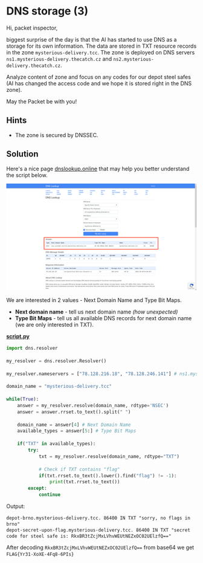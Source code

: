 # DNS storage (3)

Hi, packet inspector,

biggest surprise of the day is that the AI has started to use DNS as a storage for its own information. The data are stored in TXT resource records in the zone `mysterious-delivery.tcc`. The zone is deployed on DNS servers `ns1.mysterious-delivery.thecatch.cz` and `ns2.mysterious-delivery.thecatch.cz`.

Analyze content of zone and focus on any codes for our depot steel safes (AI has changed the access code and we hope it is stored right in the DNS zone).

May the Packet be with you!

## Hints

- The zone is secured by DNSSEC.

## Solution

Here's a nice page [dnslookup.online](https://dnslookup.online/) that may help you better understand the script below.

![dnslookup.online](dnslookup.png)

We are interested in 2 values - Next Domain Name and Type Bit Maps.

- **Next domain name** - tell us next domain name _(how unexpected)_
- **Type Bit Maps** - tell us all available DNS records for next domain name (we are only interested in TXT).

**[script.py](script.py)**

```py
import dns.resolver

my_resolver = dns.resolver.Resolver()

my_resolver.nameservers = ["78.128.216.18", "78.128.246.141"] # ns1.mysterious-delivery.thecatch.cz and ns2.mysterious-delivery.thecatch.cz.

domain_name = "mysterious-delivery.tcc"

while(True):
    answer = my_resolver.resolve(domain_name, rdtype='NSEC')
    answer = answer.rrset.to_text().split(" ")

    domain_name = answer[4] # Next Domain Name
    available_types = answer[5:] # Type Bit Maps

    if("TXT" in available_types):
        try:
            txt = my_resolver.resolve(domain_name, rdtype="TXT")

            # Check if TXT contains "flag"
            if(txt.rrset.to_text().lower().find("flag") != -1):
                print(txt.rrset.to_text())
        except:
            continue
```

Output:

```
depot-brno.mysterious-delivery.tcc. 86400 IN TXT "sorry, no flags in brno"
depot-secret-upon-flag.mysterious-delivery.tcc. 86400 IN TXT "secret code for steel safe is: RkxBR3tZcjMxLVhvWEUtNEZxOC02UElzfQ=="
```

After decoding `RkxBR3tZcjMxLVhvWEUtNEZxOC02UElzfQ==` from base64 we get `FLAG{Yr31-XoXE-4Fq8-6PIs}`
